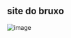 ## site do bruxo


![image](https://user-images.githubusercontent.com/105504749/182634945-8a9715a6-9269-48b7-a0f8-d0505b74953d.png)
